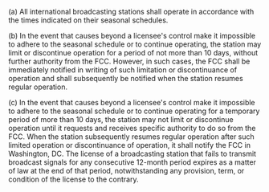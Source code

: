(a) All international broadcasting stations shall operate in accordance with the times indicated on their seasonal schedules.

(b) In the event that causes beyond a licensee's control make it impossible to adhere to the seasonal schedule or to continue operating, the station may limit or discontinue operation for a period of not more than 10 days, without further authority from the FCC. However, in such cases, the FCC shall be immediately notified in writing of such limitation or discontinuance of operation and shall subsequently be notified when the station resumes regular operation.

(c) In the event that causes beyond a licensee's control make it impossible to adhere to the seasonal schedule or to continue operating for a temporary period of more than 10 days, the station may not limit or discontinue operation until it requests and receives specific authority to do so from the FCC. When the station subsequently resumes regular operation after such limited operation or discontinuance of operation, it shall notify the FCC in Washington, DC. The license of a broadcasting station that fails to transmit broadcast signals for any consecutive 12-month period expires as a matter of law at the end of that period, notwithstanding any provision, term, or condition of the license to the contrary.

